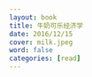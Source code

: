 ```yaml
---
layout: book
title: 牛奶可乐经济学
date: 2016/12/15
cover: milk.jpeg
word: false
categories: [read]
---
```

